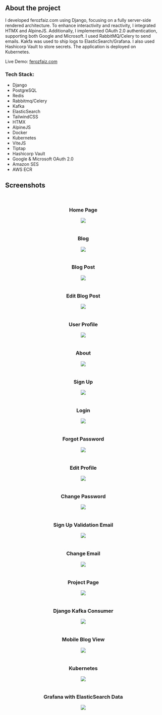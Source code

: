 ## About the project

I developed ferozfaiz.com using Django, focusing on a fully server-side rendered architecture. To enhance interactivity and reactivity, I integrated HTMX and AlpineJS. Additionally, I implemented OAuth 2.0 authentication, supporting both Google and Microsoft. I used RabbitMQ/Celery to send emails. Kakfa was used to ship logs to ElasticSearch/Grafana. I also used Hashicorp Vault to store secrets. The application is deployed on Kubernetes.

Live Demo: <a href='https://ferozfaiz.com/'>ferozfaiz.com</a>

### Tech Stack:

- Django
- PostgreSQL
- Redis
- Rabbitmq/Celery
- Kafka
- ElasticSearch
- TailwindCSS
- HTMX
- AlpineJS
- Docker
- Kubernetes
- ViteJS
- Tiptap
- Hashicorp Vault
- Google & Microsoft OAuth 2.0
- Amazon SES
- AWS ECR

## Screenshots

<br>
<h3 align='center'>Home Page</h3>
<div align='center'>
<img src='ferozfaiz/core/static/img/django-0.png'/>
</div>
<br>
<h3 align='center'>Blog</h3>
<div align='center'>
<img src='ferozfaiz/core/static/img/django-3.png'/>
</div>
<br>
<h3 align='center'>Blog Post</h3>
<div align='center'>
<img src='ferozfaiz/core/static/img/django-4.png'/>
</div>
<br>
<h3 align='center'>Edit Blog Post</h3>
<div align='center'>
<img src='ferozfaiz/core/static/img/django-13.png'/>
</div>
<br>
<h3 align='center'>User Profile</h3>
<div align='center'>
<img src='ferozfaiz/core/static/img/django-7.png'/>
</div>
<br>
<h3 align='center'>About</h3>
<div align='center'>
<img src='ferozfaiz/core/static/img/django-1.png'/>
</div>
<br>
<h3 align='center'>Sign Up</h3>
<div align='center'>
<img src='ferozfaiz/core/static/img/django-5.png'/>
</div>
<br>
<h3 align='center'>Login</h3>
<div align='center'>
<img src='ferozfaiz/core/static/img/django-6.png'/>
</div>
<br>
<h3 align='center'>Forgot Password</h3>
<div align='center'>
<img src='ferozfaiz/core/static/img/django-8.png'/>
</div>
<br>
<h3 align='center'>Edit Profile</h3>
<div align='center'>
<img src='ferozfaiz/core/static/img/django-9.png'/>
</div>
<br>
<h3 align='center'>Change Password</h3>
<div align='center'>
<img src='ferozfaiz/core/static/img/django-10.png'/>
</div>
<br>
<h3 align='center'>Sign Up Validation Email</h3>
<div align='center'>
<img src='ferozfaiz/core/static/img/django-11.png'/>
</div>
<br>
<h3 align='center'>Change Email</h3>
<div align='center'>
<img src='ferozfaiz/core/static/img/django-12.png'/>
</div>
<br>
<h3 align='center'>Project Page</h3>
<div align='center'>
<img src='ferozfaiz/core/static/img/django-30.png'/>
</div>
<br>
<h3 align='center'>Django Kafka Consumer</h3>
<div align='center'>
<img src='ferozfaiz/core/static/img/kafka_consumer_for_django_logs.png'/>
</div>
<br>
<h3 align='center'>Mobile Blog View</h3>
<div align='center'>
<img src='ferozfaiz/core/static/img/django-2.png'/>
</div>
<br>
<h3 align='center'>Kubernetes</h3>
<div align='center'>
<img src='ferozfaiz/core/static/img/kubernetes_pods.png'/>
</div>
<br>
<h3 align='center'>Grafana with ElasticSearch Data</h3>
<div align='center'>
<img src='ferozfaiz/core/static/img/grafana.png'/>
</div>
